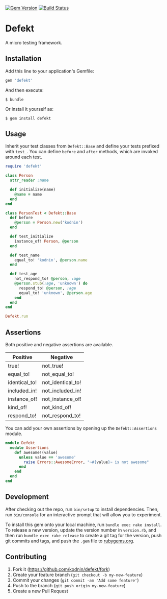 [![Gem Version](https://badge.fury.io/rb/defekt.svg)](http://badge.fury.io/rb/defekt)
[![Build Status](https://travis-ci.org/kodnin/defekt.svg?branch=master)](https://travis-ci.org/kodnin/defekt)

# Defekt

A micro testing framework.

## Installation

Add this line to your application's Gemfile:

```ruby
gem 'defekt'
```

And then execute:

    $ bundle

Or install it yourself as:

    $ gem install defekt

## Usage

Inherit your test classes from `Defekt::Base` and define your tests prefixed with `test_`. You can define `before` and `after` methods, which are invoked around each test.

```ruby
require 'defekt'

class Person
  attr_reader :name

  def initialize(name)
    @name = name
  end
end

class PersonTest < Defekt::Base
  def before
    @person = Person.new('kodnin')
  end

  def test_initialize
    instance_of! Person, @person
  end

  def test_name
    equal_to! 'kodnin', @person.name
  end

  def test_age
    not_respond_to! @person, :age
    @person.stub(:age, 'unknown') do
      respond_to! @person, :age
      equal_to! 'unknown', @person.age
    end
  end
end

Defekt.run
```

## Assertions

Both positive and negative assertions are available.

Positive | Negative
--- | ---
true! | not_true!
equal_to! | not_equal_to!
identical_to! | not_identical_to!
included_in! | not_included_in!
instance_of! | not_instance_of!
kind_of! | not_kind_of!
respond_to! | not_respond_to!

You can add your own assertions by opening up the `Defekt::Assertions` module.

```ruby
module Defekt
  module Assertions
    def awesome!(value)
      unless value == 'awesome'
        raise Errors::AwesomeError, "~#{value}~ is not awesome"
      end
    end
  end
end
```

## Development

After checking out the repo, run `bin/setup` to install dependencies. Then, run `bin/console` for an interactive prompt that will allow you to experiment.

To install this gem onto your local machine, run `bundle exec rake install`. To release a new version, update the version number in `version.rb`, and then run `bundle exec rake release` to create a git tag for the version, push git commits and tags, and push the `.gem` file to [rubygems.org](https://rubygems.org).

## Contributing

1. Fork it (https://github.com/kodnin/defekt/fork)
2. Create your feature branch (`git checkout -b my-new-feature`)
3. Commit your changes (`git commit -am 'Add some feature'`)
4. Push to the branch (`git push origin my-new-feature`)
5. Create a new Pull Request
